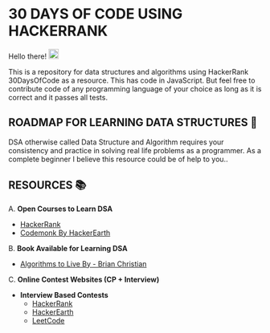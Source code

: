# 30 DAYS OF CODE USING HACKERRANK

Hello there! <img src="https://user-images.githubusercontent.com/1303154/88677602-1635ba80-d120-11ea-84d8-d263ba5fc3c0.gif" width="20px" alt="hi">

This is a repository for data structures and algorithms using HackerRank 30DaysOfCode as a resource. This has code in JavaScript. But feel free to contribute code of any programming language of your choice as long as it is correct and it passes all tests.

## ROADMAP FOR LEARNING DATA STRUCTURES 🤔

DSA otherwise called Data Structure and Algorithm requires your consistency and practice in solving real life problems as a programmer. As a complete beginner I believe this resource could be of help to you..

## RESOURCES 📚

A. **Open Courses to Learn DSA**

- [HackerRank](https://www.hackerrank.com/test/sample)
- [Codemonk By HackerEarth](https://www.hackerearth.com/practice/codemonk/)

B. **Book Available for Learning DSA**

- [Algorithms to Live By - Brian Christian](https://github.com/RbkGh/Free-Algorithm-Books/raw/master/book/Algorithms%20to%20Live%20By%20-%20Brian%20Christian.epub)


C. **Online Contest Websites (CP + Interview)**
- **Interview Based Contests**
    - [HackerRank](https://www.hackerrank.com/)
    - [HackerEarth](https://www.hackerearth.com/)
    - [LeetCode](https://leetcode.com/contest/)